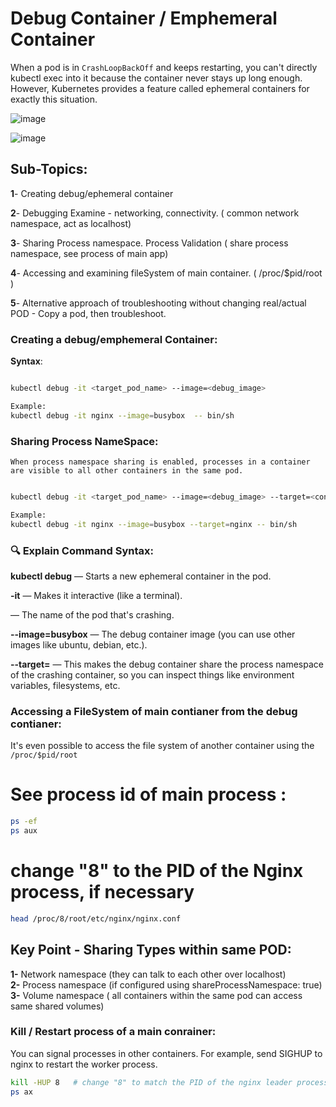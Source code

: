 # Debug Container / Emphemeral Container

When a pod is in `CrashLoopBackOff` and keeps restarting, you can't directly kubectl exec into it because the container never stays up long enough. However, Kubernetes provides a feature called ephemeral containers for exactly this situation.





![image](https://github.com/user-attachments/assets/43d82633-80f2-4260-8c72-5bba0e167947)



![image](https://github.com/user-attachments/assets/bc7d2950-cdee-4234-855b-c617cf2d3160)



## Sub-Topics:

**1**- Creating debug/ephemeral container

**2**- Debugging Examine - networking, connectivity. ( common network namespace, act as localhost)

**3**- Sharing Process namespace. Process Validation ( share process namespace, see process of main app)

**4**- Accessing and examining fileSystem of main container. ( /proc/$pid/root )

**5**- Alternative approach of troubleshooting without changing real/actual POD - Copy a pod, then troubleshoot.





### Creating a debug/emphemeral Container:

**Syntax**:

```bash

kubectl debug -it <target_pod_name> --image=<debug_image>

Example:
kubectl debug -it nginx --image=busybox  -- bin/sh
```

### Sharing Process NameSpace:

`When process namespace sharing is enabled, processes in a container are visible to all other containers in the same pod.`

```bash

kubectl debug -it <target_pod_name> --image=<debug_image> --target=<container_name> 

Example:
kubectl debug -it nginx --image=busybox --target=nginx -- bin/sh
```


### 🔍 Explain Command Syntax:

**kubectl debug** — Starts a new ephemeral container in the pod.

**-it** — Makes it interactive (like a terminal).

**<pod-name>** — The name of the pod that's crashing.

**--image=busybox** — The debug container image (you can use other images like ubuntu, debian, etc.).

**--target=<container-name>** — This makes the debug container share the process namespace of the crashing container, so you can inspect things like environment variables, filesystems, etc.




### Accessing a FileSystem of main contianer from the debug contianer:

It's even possible to access the file system of another container using the `/proc/$pid/root`

# See process id of main process :

```bash
ps -ef
ps aux
```

# change "8" to the PID of the Nginx process, if necessary

```bash
head /proc/8/root/etc/nginx/nginx.conf
```






## Key Point - Sharing Types within same POD:
**1-** Network namespace (they can talk to each other over localhost)  \
**2-** Process namespace (if configured using shareProcessNamespace: true)  \
**3-** Volume namespace ( all containers within the same pod can access same shared volumes)




### Kill / Restart process of a main conrainer:
You can signal processes in other containers. For example, send SIGHUP to nginx to restart the worker process. 

```bash
kill -HUP 8   # change "8" to match the PID of the nginx leader process, if necessary
ps ax
```

